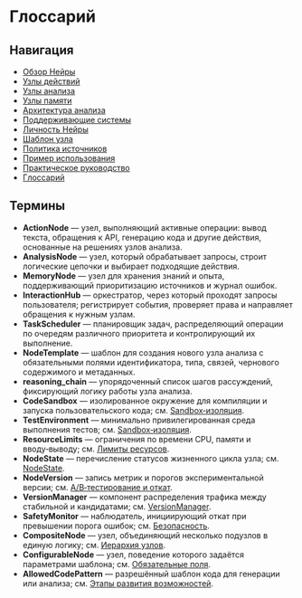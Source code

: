 # Глоссарий

## Навигация
- [Обзор Нейры](README.md)
- [Узлы действий](action-nodes.md)
- [Узлы анализа](analysis-nodes.md)
- [Узлы памяти](memory-nodes.md)
- [Архитектура анализа](analysis-architecture.md)
- [Поддерживающие системы](support-systems.md)
- [Личность Нейры](personality.md)
- [Шаблон узла](node-template.md)
- [Политика источников](source-policy.md)
- [Пример использования](usage-example.md)
- [Практическое руководство](practical-guide.md)
- [Глоссарий](glossary.md)

## Термины

- **ActionNode** — узел, выполняющий активные операции: вывод текста, обращения к API, генерацию кода и другие действия, основанные на решениях узлов анализа.
- **AnalysisNode** — узел, который обрабатывает запросы, строит логические цепочки и выбирает подходящие действия.
- **MemoryNode** — узел для хранения знаний и опыта, поддерживающий приоритизацию источников и журнал ошибок.
- **InteractionHub** — оркестратор, через который проходят запросы пользователя; регистрирует события, проверяет права и направляет обращения к нужным узлам.
- **TaskScheduler** — планировщик задач, распределяющий операции по очередям различного приоритета и контролирующий их выполнение.
- **NodeTemplate** — шаблон для создания нового узла анализа с обязательными полями идентификатора, типа, связей, чернового содержимого и метаданных.
- **reasoning_chain** — упорядоченный список шагов рассуждений, фиксирующий логику работы узла анализа.
- **CodeSandbox** — изолированное окружение для компиляции и запуска пользовательского кода; см. [Sandbox‑изоляция](testing.md#sandbox-изоляция).
- **TestEnvironment** — минимально привилегированная среда выполнения тестов; см. [Sandbox‑изоляция](testing.md#sandbox-изоляция).
- **ResourceLimits** — ограничения по времени CPU, памяти и вводу‑выводу; см. [Лимиты ресурсов](testing.md#лимиты-ресурсов).
- **NodeState** — перечисление статусов жизненного цикла узла; см. [NodeState](analysis-nodes.md#nodestate).
- **NodeVersion** — запись метрик и порогов экспериментальной версии; см. [A/B‑тестирование и откат](analysis-nodes.md#14-ab-тестирование-и-откат).
- **VersionManager** — компонент распределения трафика между стабильной и кандидатами; см. [VersionManager](analysis-nodes.md#versionmanager).
- **SafetyMonitor** — наблюдатель, инициирующий откат при превышении порога ошибок; см. [Безопасность](analysis-nodes.md#безопасность).
- **CompositeNode** — узел, объединяющий несколько подузлов в единую логику; см. [Иерархия узлов](analysis-architecture.md#иерархия-узлов).
- **ConfigurableNode** — узел, поведение которого задаётся параметрами шаблона; см. [Обязательные поля](node-template.md#обязательные-поля).
- **AllowedCodePattern** — разрешённый шаблон кода для генерации или анализа; см. [Этапы развития возможностей](testing.md#этапы-развития-возможностей).

